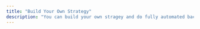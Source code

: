 ```yaml
---
title: "Build Your Own Strategy"
description: "You can build your own stragey and do fully automated backtest and deploy in one click"
---
```


